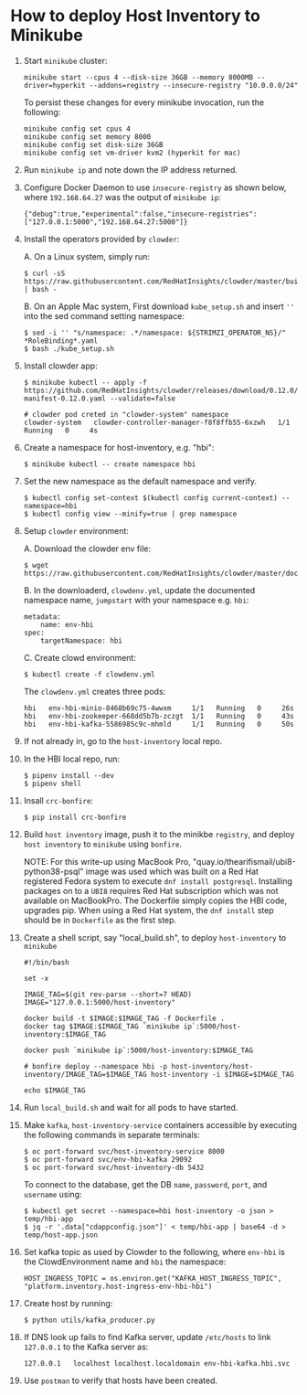# How to deploy Host Inventory to Minikube
1.  Start `minikube` cluster:
    ```
    minikube start --cpus 4 --disk-size 36GB --memory 8000MB --driver=hyperkit --addons=registry --insecure-registry "10.0.0.0/24"
    ```
    To persist these changes for every minikube invocation, run the following:
    ```
    minikube config set cpus 4
    minikube config set memory 8000
    minikube config set disk-size 36GB
    minikube config set vm-driver kvm2 (hyperkit for mac)
    ```
2.  Run `minikube ip` and note down the IP address returned.
3.  Configure Docker Daemon to use `insecure-registry` as shown below, where `192.168.64.27` was the output of `minikube ip`:
    ```
    {"debug":true,"experimental":false,"insecure-registries":["127.0.0.1:5000","192.168.64.27:5000"]}
    ```
4.  Install the operators provided by `clowder`:

    A. On a Linux system, simply run:
    ```
    $ curl -sS https://raw.githubusercontent.com/RedHatInsights/clowder/master/build/kube_setup.sh | bash -
    ```
    B. On an Apple Mac system, First download `kube_setup.sh` and insert `''` into the sed command setting namespace:
    ```
    $ sed -i '' "s/namespace: .*/namespace: ${STRIMZI_OPERATOR_NS}/" *RoleBinding*.yaml
    $ bash ./kube_setup.sh
    ```
5.  Install clowder app:
    ```
    $ minikube kubectl -- apply -f https://github.com/RedHatInsights/clowder/releases/download/0.12.0/clowder-manifest-0.12.0.yaml --validate=false

    # clowder pod creted in "clowder-system" namespace
    clowder-system   clowder-controller-manager-f8f8ffb55-6xzwh   1/1   Running   0     4s
    ```
6.  Create a namespace for host-inventory, e.g. "hbi":
    ```
    $ minikube kubectl -- create namespace hbi
    ```
7.  Set the new namespace as the default namespace and verify.
    ```
    $ kubectl config set-context $(kubectl config current-context) --namespace=hbi
    $ kubectl config view --minify=true | grep namespace
    ```
8.  Setup `clowder` environment:

    A. Download the clowder env file:
    ```
    $ wget https://raw.githubusercontent.com/RedHatInsights/clowder/master/docs/examples/clowdenv.yml
    ```

    B. In the downloaderd, `clowdenv.yml`, update the documented namespace name, `jumpstart` with your namespace e.g. `hbi`:
    ```
    metadata:
        name: env-hbi
    spec:
        targetNamespace: hbi
    ```
    C.  Create clowd environment:
    ```
    $ kubectl create -f clowdenv.yml
    ```

    The `clowdenv.yml` creates three pods:
    ```
    hbi   env-hbi-minio-8468b69c75-4wwxm     1/1   Running   0     26s
    hbi   env-hbi-zookeeper-668dd5b7b-zczgt  1/1   Running   0     43s
    hbi   env-hbi-kafka-5586985c9c-mhmld     1/1   Running   0     50s
    ```
9.  If not already in, go to the `host-inventory` local repo.
10. In the HBI local repo, run:
    ```
    $ pipenv install --dev
    $ pipenv shell
    ```
11.  Insall `crc-bonfire`:
        ```
        $ pip install crc-bonfire
        ```
12. Build `host inventory` image, push it to the minikbe `registry`, and deploy `host inventory` to `minikube` using `bonfire`.

    NOTE:
    For this write-up using MacBook Pro, "quay.io/thearifismail/ubi8-python38-psql" image was used which was built on a Red Hat registered Fedora system to execute `dnf install postgresql`.  Installing packages on to a `UBI8` requires Red Hat subscription which was not available on MacBookPro.  The Dockerfile simply copies the HBI code, upgrades pip.  When using a Red Hat system, the `dnf install` step should be in `Dockerfile` as the first step.
13. Create a shell script, say "local_build.sh", to deploy `host-inventory` to `minikube`
    ```
    #!/bin/bash

    set -x

    IMAGE_TAG=$(git rev-parse --short=7 HEAD)
    IMAGE="127.0.0.1:5000/host-inventory"

    docker build -t $IMAGE:$IMAGE_TAG -f Dockerfile .
    docker tag $IMAGE:$IMAGE_TAG `minikube ip`:5000/host-inventory:$IMAGE_TAG

    docker push `minikube ip`:5000/host-inventory:$IMAGE_TAG

    # bonfire deploy --namespace hbi -p host-inventory/host-inventory/IMAGE_TAG=$IMAGE_TAG host-inventory -i $IMAGE=$IMAGE_TAG

    echo $IMAGE_TAG
    ```
14.  Run `local_build.sh` and wait for all pods to have started.
15.  Make `kafka`, `host-inventory-service` containers accessible by executing the following commands in separate terminals:
        ```
        $ oc port-forward svc/host-inventory-service 8000
        $ oc port-forward svc/env-hbi-kafka 29092
        $ oc port-forward svc/host-inventory-db 5432
        ```
        To connect to the database, get the DB `name`, `password`, `port`, and `username` using:
        ```
        $ kubectl get secret --namespace=hbi host-inventory -o json > temp/hbi-app
        $ jq -r '.data["cdappconfig.json"]' < temp/hbi-app | base64 -d > temp/host-app.json
        ```
16.  Set kafka topic as used by Clowder to the following, where `env-hbi` is the ClowdEnvironment name and `hbi` the namespace:
        ```
        HOST_INGRESS_TOPIC = os.environ.get("KAFKA_HOST_INGRESS_TOPIC", "platform.inventory.host-ingress-env-hbi-hbi")
        ```
17.  Create host by running:
        ```
        $ python utils/kafka_producer.py
        ```
17.  If DNS look up fails to find Kafka server, update `/etc/hosts` to link `127.0.0.1` to the Kafka server as:
        ```
        127.0.0.1   localhost localhost.localdomain env-hbi-kafka.hbi.svc
        ```
18.  Use `postman` to verify that hosts have been created.
